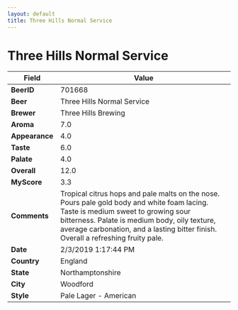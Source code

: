 ```yaml
---
layout: default
title: Three Hills Normal Service
---
```


# Three Hills Normal Service

| Field         | Value     |
|---------------|-----------|
| **BeerID** | 701668 |
| **Beer** | Three Hills Normal Service |
| **Brewer** | Three Hills Brewing |
| **Aroma** | 7.0 |
| **Appearance** | 4.0 |
| **Taste** | 6.0 |
| **Palate** | 4.0 |
| **Overall** | 12.0 |
| **MyScore** | 3.3 |
| **Comments** | Tropical citrus hops and pale malts on the nose. Pours pale gold body and white foam lacing. Taste is medium sweet to growing sour bitterness. Palate is medium body,  oily texture, average carbonation, and a lasting bitter finish. Overall a refreshing fruity pale. |
| **Date** | 2/3/2019 1:17:44 PM |
| **Country** | England |
| **State** | Northamptonshire |
| **City** | Woodford |
| **Style** | Pale Lager - American |

